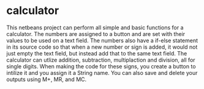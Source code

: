 # calculator
This netbeans project  can perform all simple and basic functions for a calculator. The numbers are assigned to a button and are set with their values to be used on a text field. The numbers also have a if-else statement in its source code so that when a new number or sign is added, it would not just empty the text field, but instead add that to the same text field. The calculator can utlize addition, subtraction, multiplaction and division, all for single digits. When making the code for these signs, you create a button to intilize it and  you assign it a String name. You can also save and delete your outputs using M+, MR, and MC.
